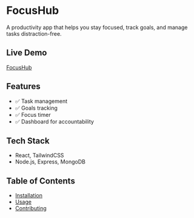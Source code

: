 # FocusHub
A productivity app that helps you stay focused, track goals, and manage tasks distraction-free.

## Live Demo 
[FocusHub](https://focushub-ygwq.onrender.com/)

## Features
- ✅ Task management
- ✅ Goals tracking
- ✅ Focus timer
- ✅ Dashboard for accountability

## Tech Stack
- React, TailwindCSS
- Node.js, Express, MongoDB

## Table of Contents
- [Installation](#installation)
- [Usage](#usage)
- [Contributing](#contributing)


